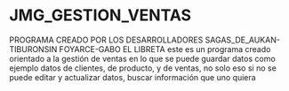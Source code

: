 # JMG_GESTION_VENTAS
PROGRAMA CREADO POR LOS DESARROLLADORES SAGAS_DE_AUKAN-TIBURONSIN FOYARCE-GABO EL LIBRETA
este es un programa creado orientado a la gestión de ventas en lo que se puede guardar datos como ejemplo datos de clientes, de producto, y de ventas, no solo eso si no se puede editar y actualizar datos, buscar información que uno quiera
